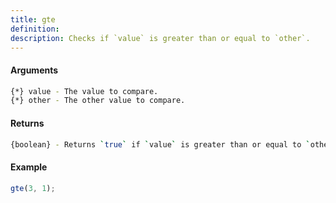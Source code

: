 ```yaml
---
title: gte
definition: 
description: Checks if `value` is greater than or equal to `other`.
---
```



#### Arguments


```bash
{*} value - The value to compare.
{*} other - The other value to compare.
```


#### Returns


```bash
{boolean} - Returns `true` if `value` is greater than or equal to `other`, else `false`.
```


#### Example


```ts
gte(3, 1);
```
